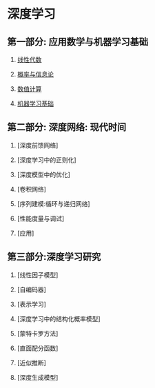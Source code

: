 # 深度学习
## 第一部分: 应用数学与机器学习基础
1. [线性代数](first/1.md)

2. [概率与信息论](first/2.md)

3. [数值计算](first/3.md)

4. [机器学习基础](first/4.md)

## 第二部分: 深度网络: 现代时间
1. [深度前馈网络]

2. [深度学习中的正则化]

3. [深度模型中的优化]

4. [卷积网络]

5. [序列建模:循环与递归网络]

6. [性能度量与调试]

7. [应用]

## 第三部分:深度学习研究
1. [线性因子模型]

2. [自编码器]

3. [表示学习]

4. [深度学习中的结构化概率模型]

5. [蒙特卡罗方法]

6. [直面配分函数]

7. [近似推断]

8. [深度生成模型]

